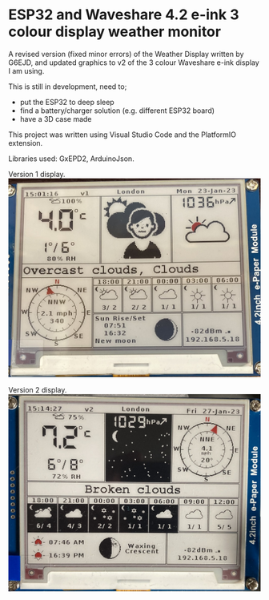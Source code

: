 # ESP32 and Waveshare 4.2 e-ink 3 colour display weather monitor

A revised version (fixed minor errors) of the Weather Display written by G6EJD,
and updated graphics to v2 of the 3 colour Waveshare e-ink display I am using.

This is still in development, need to;
* put the ESP32 to deep sleep
* find a battery/charger solution (e.g. different ESP32 board)
* have a 3D case made

This project was written using Visual Studio Code and the PlatformIO extension.

Libraries used: GxEPD2, ArduinoJson.

Version 1 display.
![alt text width="500"](/pictures/v1.jpg)

Version 2 display.
![alt text width="500"](/pictures/v2.jpg)
